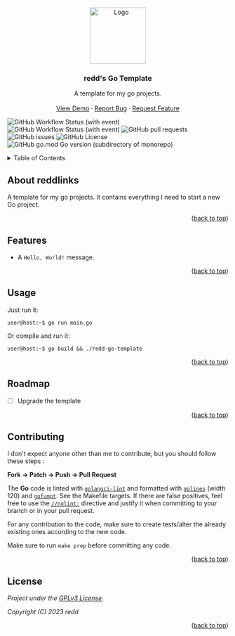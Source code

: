 <!-- Improved compatibility of back to top link: See: https://github.com/othneildrew/Best-README-Template/pull/73 -->
<a name="readme-top"></a>

<!-- PROJECT LOGO -->
<br />
<div align="center">
  <a href="https://github.com/redds-be/redd-go-template">
    <img src="https://go.dev/blog/go-brand/Go-Logo/PNG/Go-Logo_LightBlue.png" alt="Logo" width="128" height="128">
  </a>

<h3 align="center">redd's Go Template</h3>

  <p align="center">
    A template for my go projects.
    <br />
    <br />
    <a href="#">View Demo</a>
    ·
    <a href="https://github.com/redds-be/redd-go-template/issues">Report Bug</a>
    ·
    <a href="https://github.com/redds-be/redd-go-template/issues">Request Feature</a>
  </p>
</div>

<!-- PROJECT SHIELDS -->
![GitHub Workflow Status (with event)](https://img.shields.io/github/actions/workflow/status/redds-be/redd-go-template/golangci-lint.yml?label=Golangci-lint)
![GitHub Workflow Status (with event)](https://img.shields.io/github/actions/workflow/status/redds-be/redd-go-template/gotest.yml?label=Go%20test)
![GitHub pull requests](https://img.shields.io/github/issues-pr/redds-be/redd-go-template)
![GitHub issues](https://img.shields.io/github/issues/redds-be/redd-go-template)
![GitHub License](https://img.shields.io/github/license/redds-be/redd-go-template)
![GitHub go.mod Go version (subdirectory of monorepo)](https://img.shields.io/github/go-mod/go-version/redds-be/redd-go-template)

<!-- TABLE OF CONTENTS -->
<details>
  <summary>Table of Contents</summary>
  <ol>
    <li><a href="#about-the-project">About The Project</a></li>
    <li><a href="#features">Features</a></li>
    <li><a href="#usage">Usage</a></li>
    <li><a href="#roadmap">Roadmap</a></li>
    <li><a href="#contributing">Contributing</a></li>
    <li><a href="#license">License</a></li>
  </ol>
</details>



<!-- ABOUT THE PROJECT -->
## About reddlinks

A template for my go projects. It contains everything I need to start a new Go project.

<p align="right">(<a href="#readme-top">back to top</a>)</p>

## Features

- A `Hello, World!` message.

<p align="right">(<a href="#readme-top">back to top</a>)</p>

<!-- USAGE EXAMPLES -->
## Usage

Just run it:

```console
user@host:~$ go run main.go
```

Or compile and run it:

```console
user@host:~$ go build && ./redd-go-template
```

<p align="right">(<a href="#readme-top">back to top</a>)</p>

<!-- ROADMAP -->
## Roadmap

- [ ] Upgrade the template

<p align="right">(<a href="#readme-top">back to top</a>)</p>

<!-- CONTRIBUTING -->
## Contributing

I don't expect anyone other than me to contribute, but you should follow these steps :

**Fork -> Patch -> Push -> Pull Request**

The **Go** code is linted with [`golangci-lint`](https://golangci-lint.run) and
formatted with [`golines`](https://github.com/segmentio/golines) (width 120) and
[`gofumpt`](https://github.com/mvdan/gofumpt). See the Makefile targets.
If there are false positives, feel free to use the
[`//nolint:`](https://golangci-lint.run/usage/false-positives/#nolint-directive) directive
and justify it when committing to your branch or in your pull request.

For any contribution to the code, make sure to create tests/alter the already existing ones according to the new code.

Make sure to run `make prep` before committing any code.

<p align="right">(<a href="#readme-top">back to top</a>)</p>

<!-- LICENSE -->
## License

*Project under the [GPLv3 License](https://www.gnu.org/licenses/gpl-3.0.html).*

*Copyright (C) 2023 redd*

<p align="right">(<a href="#readme-top">back to top</a>)</p>
